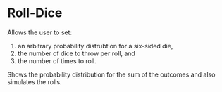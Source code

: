 # Roll-Dice
Allows the user to set: 
  1) an arbitrary probability distrubtion for a six-sided die,
  2)  the number of dice to throw per roll, and
  3)  the number of times to roll.

Shows the probability distribution for the sum of the outcomes and also simulates the rolls.
